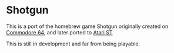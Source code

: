 # Shotgun

This is a port of the homebrew game Shotgun originally created on [Commodore 64](https://shotgun.drwuro.com/), and later ported to [Atari ST](https://anarcholab.itch.io/shotgun-st)

This is still in development and far from being playable.
